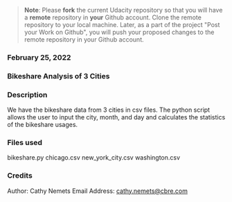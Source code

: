 >**Note**: Please **fork** the current Udacity repository so that you will have a **remote** repository in **your** Github account. Clone the remote repository to your local machine. Later, as a part of the project "Post your Work on Github", you will push your proposed changes to the remote repository in your Github account.

### February 25, 2022

### Bikeshare Analysis of 3 Cities

### Description
We have the bikeshare data from 3 cities in csv files.  The python script allows the user to input the city, month, and day and calculates the statistics of the bikeshare usages.

### Files used
bikeshare.py
chicago.csv
new_york_city.csv
washington.csv

### Credits
Author: Cathy Nemets
Email Address: cathy.nemets@cbre.com